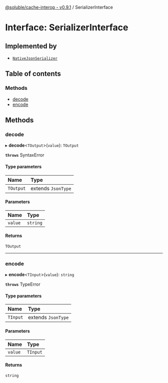 [@soluble/cache-interop - v0.9.1](../README.md) / SerializerInterface

# Interface: SerializerInterface

## Implemented by

- [`NativeJsonSerializer`](../classes/NativeJsonSerializer.md)

## Table of contents

### Methods

- [decode](SerializerInterface.md#decode)
- [encode](SerializerInterface.md#encode)

## Methods

### decode

▸ **decode**<`TOutput`\>(`value`): `TOutput`

**`throws`** SyntaxError

#### Type parameters

| Name | Type |
| :------ | :------ |
| `TOutput` | extends `JsonType` |

#### Parameters

| Name | Type |
| :------ | :------ |
| `value` | `string` |

#### Returns

`TOutput`

___

### encode

▸ **encode**<`TInput`\>(`value`): `string`

**`throws`** TypeError

#### Type parameters

| Name | Type |
| :------ | :------ |
| `TInput` | extends `JsonType` |

#### Parameters

| Name | Type |
| :------ | :------ |
| `value` | `TInput` |

#### Returns

`string`
